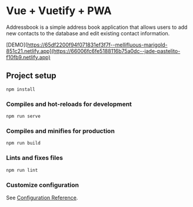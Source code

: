 # Vue + Vuetify + PWA

 Addressbook is a simple address book application that allows users to add new contacts to the database and edit existing contact information.

 [DEMO](https://65df2200f94f071831ef3f7f--mellifluous-marigold-851c21.netlify.app](https://66006fc6fe5188116b75a0dc--jade-pastelito-f10fb9.netlify.app)

## Project setup
```
npm install
```

### Compiles and hot-reloads for development
```
npm run serve
```

### Compiles and minifies for production
```
npm run build
```

### Lints and fixes files
```
npm run lint
```

### Customize configuration
See [Configuration Reference](https://cli.vuejs.org/config/).
